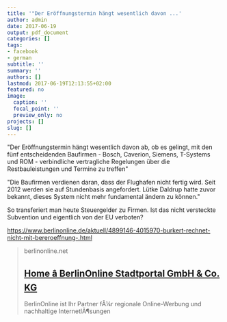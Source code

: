 ```yaml
---
title: '"Der Eröffnungstermin hängt wesentlich davon ...'
author: admin
date: 2017-06-19
output: pdf_document
categories: []
tags:
- facebook
- german
subtitle: ''
summary: ''
authors: []
lastmod: 2017-06-19T12:13:55+02:00
featured: no
image:
  caption: ''
  focal_point: ''
  preview_only: no
projects: []
slug: []
---
```

"Der Eröffnungstermin hängt wesentlich davon ab, ob es gelingt, mit den fünf entscheidenden Baufirmen - Bosch, Caverion, Siemens, T-Systems und ROM - verbindliche vertragliche Regelungen über die Restbauleistungen und Termine zu treffen"

"Die Baufirmen verdienen daran, dass der Flughafen nicht fertig wird. Seit 2012 werden sie auf Stundenbasis angefordert. Lütke Daldrup hatte zuvor bekannt, dieses System nicht mehr fundamental ändern zu können."

So transferiert man heute Steuergelder zu Firmen. Ist das nicht versteckte Subvention und eigentlich von der EU verboten?

https://www.berlinonline.de/aktuell/4899146-4015970-burkert-rechnet-nicht-mit-bereroeffnung-.html
> berlinonline.net
> ## [Home â BerlinOnline Stadtportal GmbH & Co. KG](https://www.berlinonline.de/aktuell/4899146-4015970-burkert-rechnet-nicht-mit-bereroeffnung-.html)
>
>BerlinOnline ist Ihr Partner fÃ¼r regionale Online-Werbung und nachhaltige InternetlÃ¶sungen

